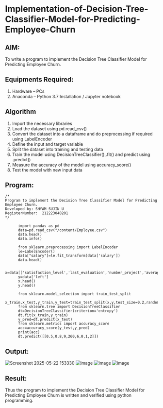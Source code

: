 # Implementation-of-Decision-Tree-Classifier-Model-for-Predicting-Employee-Churn

## AIM:
To write a program to implement the Decision Tree Classifier Model for Predicting Employee Churn.

## Equipments Required:
1. Hardware – PCs
2. Anaconda – Python 3.7 Installation / Jupyter notebook

## Algorithm
1. Import the necessary libraries
2. Load the dataset using pd.read_csv()
3. Convert the dataset into a dataframe and do preprocessing if required using LabelEncoder
4. Define the input and target variable
5. Split the dataset into training and testing data
6. Train the model using DecisionTreeClassifier(),.fit() and predict using .predict()
7. Measure the accuracy of the model using accuracy_score()
8. Test the model with new input data


## Program:
```
/*
Program to implement the Decision Tree Classifier Model for Predicting Employee Churn.
Developed by: SHYAM SUJIN U
RegisterNumber:  212223040201
*/
```

          import pandas as pd
          data=pd.read_csv("/content/Employee.csv")
          data.head()
          data.info()
          
          from sklearn.preprocessing import LabelEncoder
          le=LabelEncoder()
          data["salary"]=le.fit_transform(data['salary'])
          data.head()
          
          x=data[['satisfaction_level','last_evaluation','number_project','average_montly_hours','time_spend_company','Work_accident','promotion_last_5years','salary']]
          y=data['left']
          x.head()
          y.head()
          
          from sklearn.model_selection import train_test_split
          x_train,x_test,y_train,y_test=train_test_split(x,y,test_size=0.2,random_state=2)
          from sklearn.tree import DecisionTreeClassifier
          dt=DecisionTreeClassifier(criterion='entropy')
          dt.fit(x_train,y_train)
          y_pred=dt.predict(x_test)
          from sklearn.metrics import accuracy_score
          acc=accuracy_score(y_test,y_pred)
          print(acc)
          dt.predict([[0.5,0.8,9,260,6,0,1,2]])

## Output:

![Screenshot 2025-05-22 153330](https://github.com/user-attachments/assets/fce37617-1270-4bb0-a416-9626b0fcba4c)
![image](https://github.com/user-attachments/assets/57ffda4b-d17d-441b-bbbe-05ad0276f9cc)
![image](https://github.com/user-attachments/assets/50b2a5de-0970-4891-a0e5-c270c0eb6fc7)
![image](https://github.com/user-attachments/assets/24236a83-8752-4a69-802a-2e9e3b7353f9)


## Result:
Thus the program to implement the  Decision Tree Classifier Model for Predicting Employee Churn is written and verified using python programming.

